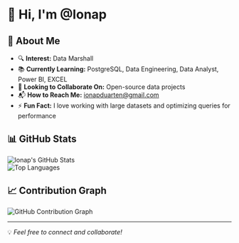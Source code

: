 # 👋 Hi, I'm @Ionap  

## 🚀 About Me  
- 🔍 **Interest:** Data Marshall  
- 📚 **Currently Learning:** PostgreSQL, Data Engineering, Data Analyst, Power BI, EXCEL
- 💼 **Looking to Collaborate On:** Open-source data projects  
- 📬 **How to Reach Me:** [ionapduarten@gmail.com](mailto:ionapduarten@gmail.com)  
- ⚡ **Fun Fact:** I love working with large datasets and optimizing queries for performance  

## 📊 GitHub Stats  

![Ionap's GitHub Stats](https://github-readme-stats.vercel.app/api?username=Ionap&show_icons=true&theme=radical)  
![Top Languages](https://github-readme-stats.vercel.app/api/top-langs/?username=Ionap&layout=compact&theme=radical)  

## 📈 Contribution Graph  
![GitHub Contribution Graph](https://activity-graph.herokuapp.com/graph?username=Ionap&theme=github)  

---

💡 *Feel free to connect and collaborate!*  

